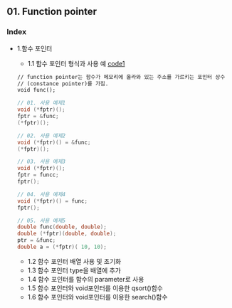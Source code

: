 
## 01. Function pointer
### Index

* 1.함수 포인터
   * 1.1 함수 포인터 형식과 사용 예 [code1](https://github.com/csbyun-data/C-Pro/blob/main/chap02/Function_Pointer/Function_Pointer1.c)
  ```txt
  // function pointer는 함수가 메모리에 올라와 있는 주소를 가르키는 포인터 상수
  // (constance pointer)를 가짐.
  void func();
  ```
  ```c
  // 01. 사용 예제1
  void (*fptr)();
  fptr = &func;
  (*fptr)();

  // 02. 사용 예제2
  void (*fptr)() = &func;
  (*fptr)();  
  ```
  ```c
  // 03. 사용 예제3
  void (*fptr)();
  fptr = funcc;
  fptr();

  // 04. 사용 예제4
  void (*fptr)() = func;
  fptr();
  ```
  ```c
  // 05. 사용 예제5
  double func(double, double);
  double (*fptr)(double, double);
  ptr = &func;
  double a = (*fptr)( 10, 10);
  ```
  
   * 1.2 함수 포인터 배열 사용 및 초기화
   * 1.3 함수 포인터 type을 배열에 추가
   * 1.4 함수 포인터를 함수의 parameter로 사용
   * 1.5 함수 포인터와 void포인터를 이용한 qsort()함수
   * 1.6 함수 포인터와 void포인터를 이용한 search()함수
